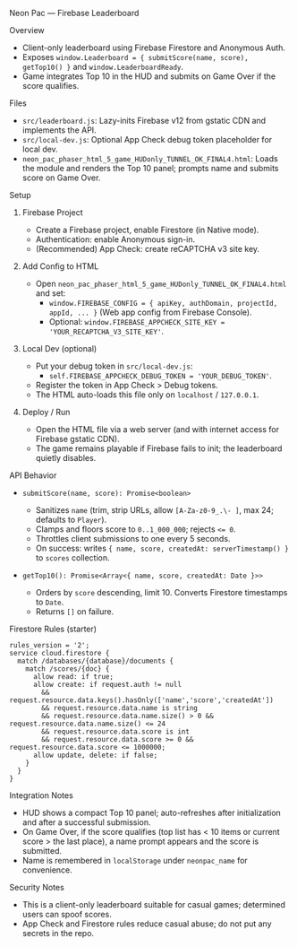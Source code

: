 Neon Pac — Firebase Leaderboard

Overview
- Client-only leaderboard using Firebase Firestore and Anonymous Auth.
- Exposes `window.Leaderboard = { submitScore(name, score), getTop10() }` and `window.LeaderboardReady`.
- Game integrates Top 10 in the HUD and submits on Game Over if the score qualifies.

Files
- `src/leaderboard.js`: Lazy-inits Firebase v12 from gstatic CDN and implements the API.
- `src/local-dev.js`: Optional App Check debug token placeholder for local dev.
- `neon_pac_phaser_html_5_game_HUDonly_TUNNEL_OK_FINAL4.html`: Loads the module and renders the Top 10 panel; prompts name and submits score on Game Over.

Setup
1) Firebase Project
   - Create a Firebase project, enable Firestore (in Native mode).
   - Authentication: enable Anonymous sign-in.
   - (Recommended) App Check: create reCAPTCHA v3 site key.

2) Add Config to HTML
   - Open `neon_pac_phaser_html_5_game_HUDonly_TUNNEL_OK_FINAL4.html` and set:
     - `window.FIREBASE_CONFIG = { apiKey, authDomain, projectId, appId, ... }` (Web app config from Firebase Console).
     - Optional: `window.FIREBASE_APPCHECK_SITE_KEY = 'YOUR_RECAPTCHA_V3_SITE_KEY'`.

3) Local Dev (optional)
   - Put your debug token in `src/local-dev.js`:
     - `self.FIREBASE_APPCHECK_DEBUG_TOKEN = 'YOUR_DEBUG_TOKEN'`.
   - Register the token in App Check > Debug tokens.
   - The HTML auto-loads this file only on `localhost` / `127.0.0.1`.

4) Deploy / Run
   - Open the HTML file via a web server (and with internet access for Firebase gstatic CDN).
   - The game remains playable if Firebase fails to init; the leaderboard quietly disables.

API Behavior
- `submitScore(name, score): Promise<boolean>`
  - Sanitizes `name` (trim, strip URLs, allow `[A-Za-z0-9_.\- ]`, max 24; defaults to `Player`).
  - Clamps and floors score to `0..1_000_000`; rejects `<= 0`.
  - Throttles client submissions to one every 5 seconds.
  - On success: writes `{ name, score, createdAt: serverTimestamp() }` to `scores` collection.

- `getTop10(): Promise<Array<{ name, score, createdAt: Date }>>`
  - Orders by `score` descending, limit 10. Converts Firestore timestamps to `Date`.
  - Returns `[]` on failure.

Firestore Rules (starter)
```
rules_version = '2';
service cloud.firestore {
  match /databases/{database}/documents {
    match /scores/{doc} {
      allow read: if true;
      allow create: if request.auth != null
        && request.resource.data.keys().hasOnly(['name','score','createdAt'])
        && request.resource.data.name is string
        && request.resource.data.name.size() > 0 && request.resource.data.name.size() <= 24
        && request.resource.data.score is int
        && request.resource.data.score >= 0 && request.resource.data.score <= 1000000;
      allow update, delete: if false;
    }
  }
}
```

Integration Notes
- HUD shows a compact Top 10 panel; auto-refreshes after initialization and after a successful submission.
- On Game Over, if the score qualifies (top list has < 10 items or current score > the last place), a name prompt appears and the score is submitted.
- Name is remembered in `localStorage` under `neonpac_name` for convenience.

Security Notes
- This is a client-only leaderboard suitable for casual games; determined users can spoof scores.
- App Check and Firestore rules reduce casual abuse; do not put any secrets in the repo.

